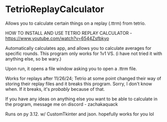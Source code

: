 # TetrioReplayCalculator
Allows you to calculate certain things on a replay (.ttrm) from tetrio.

HOW TO INSTALL AND USE TETRIO REPLAY CALCULATOR - https://www.youtube.com/watch?v=6544Zsfbkyo

Automatically calculates app, and allows you to calculate averages for specific rounds. This program only works for 1v1 VS. (i have not tried it with anything else, so be wary.)

Upon run, it opens a file window asking you to open a .ttrm file.

Works for replays after 11/26/24; Tetrio at some point changed their way of storing their replay files and it breaks this program. Sorry, I don't know when. If it breaks, it's _probably_ because of that.

If you have any ideas on anything else you want to be able to calculate in the program, message me on discord - zachakaquack

Runs on py 3.12. w/ CustomTkinter and json. hopefully works for you lol
